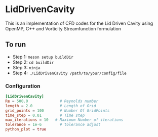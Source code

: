 # LidDrivenCavity
This is an implementation of CFD codes for the Lid Driven Cavity using OpenMP, C++ and Vorticity Streamfunction formulation

## To run
- Step 1: `meson setup buildDir`
- Step 2: `cd buildDir`
- Step 3: `ninja`
- Step 4: `./LidDrivenCavity /path/to/your/config/file`

### Configuration
```toml
[LidDrivenCavity]
Re = 500.0              # Reynolds number
length = 2.0            # Length of Grid
grid_points = 100       # Number Of GridPoints
time_step = 0.01        # Time step
max_iterations = 10   # Maximum Number of iterations
tolerance = 1e-6        # tolerance adjust
python_plot = true
```


